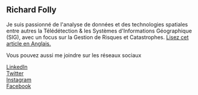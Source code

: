 ## Richard Folly ##
Je suis passionné de l'analyse de données et des technologies spatiales entre autres la Télédétection & les Systèmes d'Informations Géographique (SIG), avec un focus sur la Gestion de Risques et Catastrophes. [ Lisez cet article en Anglais. ](servirglobal.net/Global/Articles/Article/2576/servir-and-sport-hosting-mandela-washington-fellowship-for-young-african-leader)

Vous pouvez aussi me joindre sur les réseaux sociaux

[ LinkedIn ](https://www.linkedin.com/in/richard-folly-0430a885)
<br/>[ Twitter ](twitter.com/richardfolly1)
<br/>[ Instagram ](instagram.com/richardfolly)
<br/>[ Facebook ](https://www.facebook.com/komlan.r.folly)
